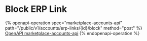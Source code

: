 # Block ERP Link

{% openapi-operation spec="marketplace-accounts-api" path="/public/v1/accounts/erp-links/{id}/block" method="post" %}
[OpenAPI marketplace-accounts-api](https://nlpapp0760sda.blob.core.windows.net/public/openapi/marketplace-accounts.json)
{% endopenapi-operation %}
